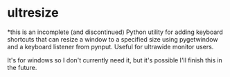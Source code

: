 # ultresize

*this is an incomplete (and discontinued) Python utility for adding 
keyboard shortcuts that can resize a window to a specified size using pygetwindow
and a keyboard listener from pynput. Useful for ultrawide monitor users.

It's for windows so I don't currently need it, but it's possible I'll finish this in the future.




